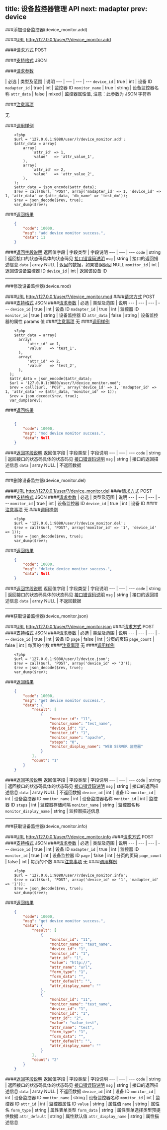 title: 设备监控器管理 API
next: madapter
prev: device
---

###添加设备监控器(device_monitor.add)

####[URL](#add_url) 
http://127.0.0.1/user/?/device_monitor.add

####[请求方式](#add_post)
POST

####[支持格式](#add_json)
JSON 

####[请求参数](#add_param)

  | 必选 | 类型及范围 | 说明
--- | --- | --- | ---
`device_id` | true | int | 设备 ID
`madapter_id` | true | int | 监控器 ID
`monitor_name` | true | string | 设备监控器名称
`attr_data` | false | mixed | 监控器属性值, 注意：此参数为 JSON 字符串

####[注意事项](#add_notice)

无

####[调用样例](#add_example)

```
	<?php
	$url = '127.0.0.1:9080/user/?/device_monitor.add';
	$attr_data = array(
		array(
			'attr_id' => 1,
			'value'   => 'attr_value_1',
		),
		array(
			'attr_id' => 2,
			'value'   => 'attr_value_2',
		),
	);
	$attr_data = json_encode($attr_data);
	$rev = call($url, 'POST', array('madapter_id' => 1, 'device_id' => 1, 'attr_data' => $attr_data, 'db_name' => 'test_dm'));
	$rev = json_decode($rev, true);
	var_dump($rev);

```

####[返回结果](#add_result)
``` json
	{
		"code": 10000,
		"msg": "add device monitor success.",
		"data": 11
	}
```
####[返回字段说明](#add_result_dis)
返回值字段 | 字段类型 | 字段说明
--- | --- | ---
`code` | string | 返回接口的状态码具体的状态码见 [接口错误码说明](api_errno.html) 
`msg`  | string | 接口的返回描述信息
`data` | array NULL  | 返回的数据，如果错误返回 NULL
`monitor_id` | int | 返回该设备监控器 ID
`device_id` | int | 返回该设备 ID

---
###修改设备监控器(device.mod)

####[URL](#mod_url) 
http://127.0.0.1/user/?/device_monitor.mod
####[请求方式](#mod_post)
POST
####[支持格式](#mod_json)
JSON 
####[请求参数](#mod_param)
  | 必选 | 类型及范围 | 说明
--- | --- | --- | ---
`device_id` | true | int     | 设备 ID
`madapter_id` | true | int     | 监控器 ID
`monitor_id` | true | string | 设备监控器 ID
`attr_data` | false | string    | 设备监控器的属性 params 值
####[注意事项](#mod_notice)
无
####[调用样例](#mod_example)
```
	<?php
	$attr_data = array(
      array(
          'attr_id' => 1,
          'value'   => 'test_1',
      ),
      array(
          'attr_id' => 2,
          'value'   => 'test_2',
      ),
  );
  $attr_data = json_encode($attr_data);
  $url = '127.0.0.1:9080/user/?/device_monitor.mod';
  $rev = call($url, 'POST', array('device_id' => 1, 'madapter_id' => 1, 'attr_data' => $attr_data, 'monitor_id' => 1));
  $rev = json_decode($rev, true);
  var_dump($rev);
```
####[返回结果](#mod_result)
``` json

	{
		"code": 10000,
		"msg": "mod device monitor success.",
		"data": Null 
	}

```
####[返回字段说明](#mod_result_dis)
返回值字段 | 字段类型 | 字段说明
--- | --- | ---
`code` | string | 返回接口的状态码具体的状态码见 [接口错误码说明](api_errno.html) 
`msg`  | string | 接口的返回描述信息
`data` | array NULL  | 不返回数据

---
###删除设备监控器(device_monitor.del)

####[URL](#del_url) 
http://127.0.0.1/user/?/device_monitor.del
####[请求方式](#del_post)
POST
####[支持格式](#del_json)
JSON 
####[请求参数](#del_param)
  | 必选 | 类型及范围 | 说明
--- | --- | --- | ---
`monitor_id` | true | int     | 设备监控器 ID
`device_id` | true | int     | 设备 ID
####[注意事项](#del_notice)
无
####[调用样例](#del_example)
```
	<?php
	$url = '127.0.0.1:9080/user/?/device_monitor.del';
	$rev = call($url, 'POST', array('monitor_id' => '1', 'device_id' => 1));
	$rev = json_decode($rev, true);
	var_dump($rev);
```
####[返回结果](#del_result)
``` json
	{
		"code": 10000,
		"msg": "delete device monitor success.",
		"data": Null 
	}
```
####[返回字段说明](#del_result_dis)
返回值字段 | 字段类型 | 字段说明
--- | --- | ---
`code` | string | 返回接口的状态码具体的状态码见 [接口错误码说明](api_errno.html) 
`msg`  | string | 接口的返回描述信息
`data` | array NULL  | 不返回数据

---
###获取设备监控器(device_monitor.json)

####[URL](#json_url) 
http://127.0.0.1/user/?/device_monitor.json
####[请求方式](#json_post)
POST
####[支持格式](#json_json)
JSON 
####[请求参数](#json_param)
  | 必选 | 类型及范围 | 说明
--- | --- | --- | ---
`device_id`  | true  | int  | 设备 ID
`page` | false | int     | 分页的页码
`page_count` | false | int     | 每页的个数
####[注意事项](#json_notice)
无
####[调用样例](#json_example)
```
	<?php
	$url = '127.0.0.1:9080/user/?/device.json';
	$rev = call($url, 'POST', array('device_id' => '3'));
	$rev = json_decode($rev, true);
	var_dump($rev);
```
####[返回结果](#json_result)
``` json
	{
		"code": 10000,
		"msg": "get device monitor success.",
		"data": {
			"result": [
				{
					"monitor_id": "11",
					"monitor_name": "test_name",
					"device_id": "1",
					"monitor_id": "1",
					"monitor_name": "apache",
					"steps": "0",
					"monitor_display_name": "WEB SERVER 监控器"
				}
			],
			"count": "1"
		}
	}
```
####[返回字段说明](#json_result_dis)
返回值字段 | 字段类型 | 字段说明
--- | --- | ---
`code` | string | 返回接口的状态码具体的状态码见 [接口错误码说明](api_errno.html) 
`msg`  | string | 接口的返回描述信息
`data` | array NULL  | 不返回数据
`device_id` | int | 设备 ID
`monitor_id` | int | 设备监控器 ID
`monitor_name` | int | 设备监控器名称
`monitor_id` | int | 监控器 ID
`steps` | int | 监控器存储间隔
`monitor_name` | string | 监控器名称
`monitor_display_name` | string | 监控器描述信息




---
###获取设备监控器(device_monitor.info)

####[URL](#info_url) 
http://127.0.0.1/user/?/device_monitor.info
####[请求方式](#info_post)
POST
####[支持格式](#info_json)
JSON 
####[请求参数](#info_param)
  | 必选 | 类型及范围 | 说明
--- | --- | --- | ---
`device_id`  | true  | int  | 设备 ID
`madapter_id`  | true  | int  | 监控器 ID
`monitor_id`  | true  | int  | 设备监控器 ID
`page` | false | int     | 分页的页码
`page_count` | false | int     | 每页的个数
####[注意事项](#info_notice)
无
####[调用样例](#info_example)
```
	<?php
	$url = '127.0.0.1:9080/user/?/device_monitor.info';
	$rev = call($url, 'POST', array('device_id' => '1', 'madapter_id' => '1'));
	$rev = json_decode($rev, true);
	var_dump($rev);
```
####[返回结果](#info_result)
``` json
	{
		"code": 10000,
		"msg": "get device monitor success.",
		"data": {
			"result": [
				{
					"monitor_id": "11",
					"monitor_name": "test_name",
					"device_id": "1",
					"monitor_id": "1",
					"attr_id": "1",
					"value": "http://",
					"attr_name": "url",
					"form_type": "1",
					"form_data": "",
					"attr_default": "",
					"attr_display_name": ""
				},
				{
					"monitor_id": "11",
					"monitor_name": "test_name",
					"device_id": "1",
					"monitor_id": "1",
					"attr_id": "2",
					"value": "value_test",
					"attr_name": "test",
					"form_type": "1",
					"form_data": "",
					"attr_default": "",
					"attr_display_name": ""
				}
			],
			"count": "2"
		}
	}
```
####[返回字段说明](#info_result_dis)
返回值字段 | 字段类型 | 字段说明
--- | --- | ---
`code` | string | 返回接口的状态码具体的状态码见 [接口错误码说明](api_errno.html) 
`msg`  | string | 接口的返回描述信息
`data` | array NULL  | 不返回数据
`device_id` | int | 设备 ID
`monitor_id` | int | 设备监控器 ID
`monitor_name` | string | 设备监控器名称
`monitor_id` | int | 监控器 ID
`attr_id` | int | 监控器属性 ID
`value` | string | 属性值
`name` | string | 属性名
`form_type` | string | 属性表单类型
`form_data` | string | 属性表单选择类型预提供数据
`attr_default` | string | 属性默认值
`attr_display_name` | string | 属性描述信息



